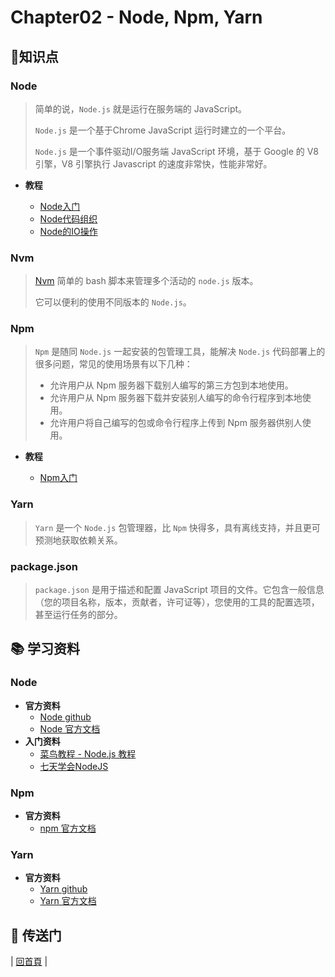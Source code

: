 # Chapter02 - Node, Npm, Yarn

## :memo:知识点

### Node

> 简单的说，`Node.js` 就是运行在服务端的 JavaScript。
>
> `Node.js` 是一个基于Chrome JavaScript 运行时建立的一个平台。
>
> `Node.js` 是一个事件驱动I/O服务端 JavaScript 环境，基于 Google 的 V8 引擎，V8 引擎执行 Javascript 的速度非常快，性能非常好。
>

- **教程**

  - [Node入门](https://github.com/dunwu/react-step-by-step/tree/master/docs/chapter02/node/Node入门.md)
  - [Node代码组织](https://github.com/dunwu/react-step-by-step/tree/master/docs/chapter02/node/Node代码组织.md)
  - [Node的IO操作](https://github.com/dunwu/react-step-by-step/tree/master/docs/chapter02/node/Node的IO操作.md)

### Nvm

> [Nvm](https://github.com/creationix/nvm) 简单的 bash 脚本来管理多个活动的 `node.js` 版本。
>
> 它可以便利的使用不同版本的 `Node.js`。
>

### Npm

> `Npm` 是随同 `Node.js` 一起安装的包管理工具，能解决 `Node.js`  代码部署上的很多问题，常见的使用场景有以下几种：
>
> - 允许用户从 Npm 服务器下载别人编写的第三方包到本地使用。
> - 允许用户从 Npm 服务器下载并安装别人编写的命令行程序到本地使用。
> - 允许用户将自己编写的包或命令行程序上传到 Npm 服务器供别人使用。
>


- **教程**

  - [Npm入门](https://github.com/dunwu/react-step-by-step/tree/master/docs/chapter02/npm/Npm入门.md)
    
### Yarn

> `Yarn` 是一个 `Node.js` 包管理器，比 `Npm` 快得多，具有离线支持，并且更可预测地获取依赖关系。
>

### package.json

> `package.json` 是用于描述和配置 JavaScript 项目的文件。它包含一般信息（您的项目名称，版本，贡献者，许可证等），您使用的工具的配置选项，甚至运行任务的部分。
>

## :books: 学习资料

### Node

- **官方资料**
  - [Node github](https://github.com/nodejs/node)
  - [Node 官方文档](https://nodejs.org/en/docs/)
- **入门资料**
  - [菜鸟教程 - Node.js 教程](http://www.runoob.com/nodejs/nodejs-tutorial.html)
  - [七天学会NodeJS](https://github.com/nqdeng/7-days-nodejs)

### Npm

- **官方资料**
  - [npm 官方文档](https://docs.npmjs.com/)

### Yarn

- **官方资料**
  - [Yarn github](https://github.com/yarnpkg/yarn)
  - [Yarn 官方文档](https://yarnpkg.com/zh-Hans/docs)

## :door: 传送门

| [回首頁](https://github.com/dunwu/react-step-by-step/tree/master/docs) |
